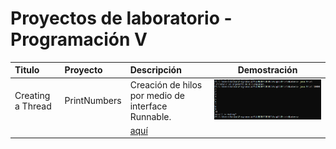 # Proyectos de laboratorio - Programación V

| Titulo            | Proyecto     | Descripción                                        |             Demostración                       |
| :---------------- | :----------- | :------------------------------------------------- | :----------------------------------:           |
| Creating a Thread | PrintNumbers | Creación de hilos por medio de interface Runnable. | ![PrintsNumbers](images/PrintsNumbers_cli.png) |
|                   |              | [aquí](Asig01/PrintsNumbers/CreatingThread.md)     |                                                |
